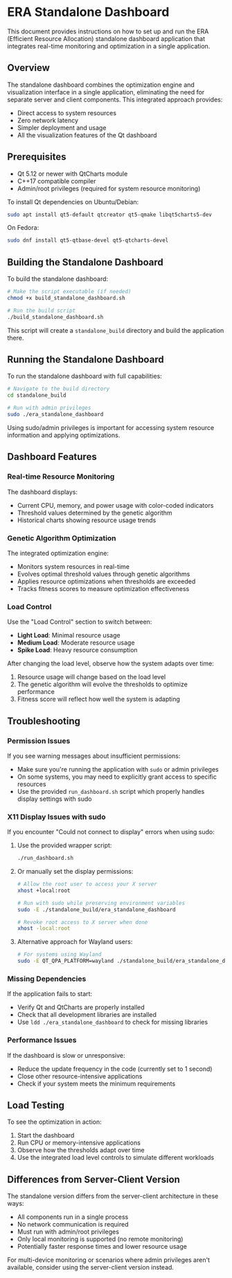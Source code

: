 # ERA Standalone Dashboard

This document provides instructions on how to set up and run the ERA (Efficient Resource Allocation) standalone dashboard application that integrates real-time monitoring and optimization in a single application.

## Overview

The standalone dashboard combines the optimization engine and visualization interface in a single application, eliminating the need for separate server and client components. This integrated approach provides:

- Direct access to system resources
- Zero network latency
- Simpler deployment and usage
- All the visualization features of the Qt dashboard

## Prerequisites

- Qt 5.12 or newer with QtCharts module
- C++17 compatible compiler
- Admin/root privileges (required for system resource monitoring)

To install Qt dependencies on Ubuntu/Debian:
```bash
sudo apt install qt5-default qtcreator qt5-qmake libqt5charts5-dev
```

On Fedora:
```bash
sudo dnf install qt5-qtbase-devel qt5-qtcharts-devel
```

## Building the Standalone Dashboard

To build the standalone dashboard:

```bash
# Make the script executable (if needed)
chmod +x build_standalone_dashboard.sh

# Run the build script
./build_standalone_dashboard.sh
```

This script will create a `standalone_build` directory and build the application there.

## Running the Standalone Dashboard

To run the standalone dashboard with full capabilities:

```bash
# Navigate to the build directory
cd standalone_build

# Run with admin privileges
sudo ./era_standalone_dashboard
```

Using sudo/admin privileges is important for accessing system resource information and applying optimizations.

## Dashboard Features

### Real-time Resource Monitoring

The dashboard displays:
- Current CPU, memory, and power usage with color-coded indicators
- Threshold values determined by the genetic algorithm
- Historical charts showing resource usage trends

### Genetic Algorithm Optimization

The integrated optimization engine:
- Monitors system resources in real-time
- Evolves optimal threshold values through genetic algorithms
- Applies resource optimizations when thresholds are exceeded
- Tracks fitness scores to measure optimization effectiveness

### Load Control

Use the "Load Control" section to switch between:
- **Light Load**: Minimal resource usage
- **Medium Load**: Moderate resource usage 
- **Spike Load**: Heavy resource consumption

After changing the load level, observe how the system adapts over time:
1. Resource usage will change based on the load level
2. The genetic algorithm will evolve the thresholds to optimize performance
3. Fitness score will reflect how well the system is adapting

## Troubleshooting

### Permission Issues
If you see warning messages about insufficient permissions:
- Make sure you're running the application with `sudo` or admin privileges
- On some systems, you may need to explicitly grant access to specific resources
- Use the provided `run_dashboard.sh` script which properly handles display settings with sudo

### X11 Display Issues with sudo
If you encounter "Could not connect to display" errors when using sudo:

1. Use the provided wrapper script:
   ```bash
   ./run_dashboard.sh
   ```

2. Or manually set the display permissions:
   ```bash
   # Allow the root user to access your X server
   xhost +local:root
   
   # Run with sudo while preserving environment variables
   sudo -E ./standalone_build/era_standalone_dashboard
   
   # Revoke root access to X server when done
   xhost -local:root
   ```

3. Alternative approach for Wayland users:
   ```bash
   # For systems using Wayland
   sudo -E QT_QPA_PLATFORM=wayland ./standalone_build/era_standalone_dashboard
   ```

### Missing Dependencies
If the application fails to start:
- Verify Qt and QtCharts are properly installed
- Check that all development libraries are installed
- Use `ldd ./era_standalone_dashboard` to check for missing libraries

### Performance Issues
If the dashboard is slow or unresponsive:
- Reduce the update frequency in the code (currently set to 1 second)
- Close other resource-intensive applications
- Check if your system meets the minimum requirements

## Load Testing

To see the optimization in action:
1. Start the dashboard
2. Run CPU or memory-intensive applications
3. Observe how the thresholds adapt over time
4. Use the integrated load level controls to simulate different workloads

## Differences from Server-Client Version

The standalone version differs from the server-client architecture in these ways:
- All components run in a single process
- No network communication is required
- Must run with admin/root privileges
- Only local monitoring is supported (no remote monitoring)
- Potentially faster response times and lower resource usage

For multi-device monitoring or scenarios where admin privileges aren't available, consider using the server-client version instead.
